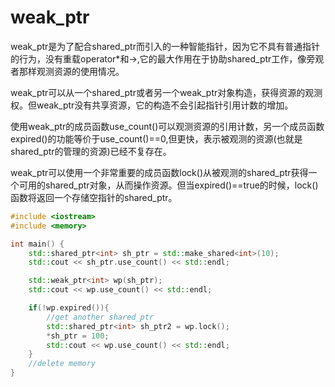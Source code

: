# weak_ptr

weak_ptr是为了配合shared_ptr而引入的一种智能指针，因为它不具有普通指针的行为，没有重载operator*和->,它的最大作用在于协助shared_ptr工作，像旁观者那样观测资源的使用情况。

weak_ptr可以从一个shared_ptr或者另一个weak_ptr对象构造，获得资源的观测权。但weak_ptr没有共享资源，它的构造不会引起指针引用计数的增加。

使用weak_ptr的成员函数use_count()可以观测资源的引用计数，另一个成员函数expired()的功能等价于use_count()==0,但更快，表示被观测的资源(也就是shared_ptr的管理的资源)已经不复存在。

weak_ptr可以使用一个非常重要的成员函数lock()从被观测的shared_ptr获得一个可用的shared_ptr对象，从而操作资源。但当expired()==true的时候，lock()函数将返回一个存储空指针的shared_ptr。

```c++
#include <iostream>
#include <memory>

int main() {
    std::shared_ptr<int> sh_ptr = std::make_shared<int>(10);
    std::cout << sh_ptr.use_count() << std::endl;

    std::weak_ptr<int> wp(sh_ptr);
    std::cout << wp.use_count() << std::endl;

    if(!wp.expired()){
        //get another shared_ptr
        std::shared_ptr<int> sh_ptr2 = wp.lock();
        *sh_ptr = 100;
        std::cout << wp.use_count() << std::endl;
    }
    //delete memory
}
```